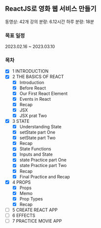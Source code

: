 ## ReactJS로 영화 웹 서비스 만들기

동영상: 42개
강의 분량: 6.12시간
하루 분량: 18분

### 목표 일정

2023.02.16 ~ 2023.03.10

### 목차

- [x] 1 INTRODUCTION
- [x] 2 THE BASICS OF REACT
  - [x] Introduction
  - [x] Before React
  - [x] Our First React Element
  - [x] Events in React
  - [x] Recap
  - [x] JSX
  - [x] JSX prat Two
- [x] 3 STATE
  - [x] Understanding State
  - [x] setState part One
  - [x] setState part Two
  - [x] Recap
  - [x] State Functions
  - [x] Inputs and State
  - [x] state Practice part One
  - [x] state Practice part Two
  - [x] Recap
  - [x] Final Practice and Recap
- [x] 4 PROPS
  - [x] Props
  - [x] Memo
  - [x] Prop Types
  - [x] Recap
- [ ] 5 CREATE REACT APP
- [ ] 6 EFFECTS
- [ ] 7 PRACTICE MOVIE APP
